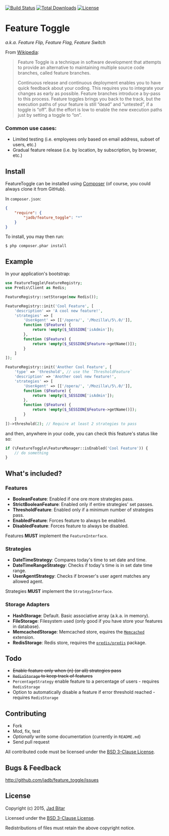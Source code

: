 [![Build Status](https://travis-ci.org/jadb/feature_toggle.svg?branch=master)](https://travis-ci.org/jadb/feature_toggle)
[![Total Downloads](https://poser.pugx.org/jadb/feature_toggle/downloads.svg)](https://packagist.org/packages/jadb/feature_toggle)
[![License](https://poser.pugx.org/jadb/feature_toggle/license.svg)](https://packagist.org/packages/jadb/feature_toggle)

# Feature Toggle

_a.k.a. Feature Flip, Feature Flag, Feature Switch_

From [Wikipedia](http://en.wikipedia.org/wiki/Feature_toggle):

> Feature Toggle is a technique in software development that attempts to provide an
> alternative to maintaining multiple source code branches, called feature branches.
>
> Continuous release and continuous deployment enables you to have quick feedback
> about your coding. This requires you to integrate your changes as early as possible.
> Feature branches introduce a by-pass to this process. Feature toggles brings you back
> to the track, but the execution paths of your feature is still “dead” and “untested”,
> if a toggle is “off”. But the effort is low to enable the new execution paths just by
> setting a toggle to “on”.

### Common use cases:

* Limited testing (i.e. employees only based on email address, subset of users, etc.)
* Gradual feature release (i.e. by location, by subscription, by browser, etc.)

## Install

FeatureToggle can be installed using [Composer][composer] (of course, you could always
clone it from GitHub).

In `composer.json`:

```json
{
    "require": {
        "jadb/feature_toggle": "*"
    }
}
```

To install, you may then run:

```
$ php composer.phar install
```

## Example

In your application's bootstrap:

```php
use FeatureToggle\FeatureRegistry;
use Predis\Client as Redis;

FeatureRegistry::setStorage(new Redis());

FeatureRegistry::init('Cool Feature', [
    'description' => 'A cool new feature!',
    'strategies' => [
        'UserAgent' => [['/opera/', '/Mozilla\/5\.0/']],
        function ($Feature) {
            return !empty($_SESSION['isAdmin']);
        },
        function ($Feature) {
            return !empty($_SESSION[$Feature->getName()]);
        }
    ]
]);

FeatureRegistry::init('Another Cool Feature', [
    'type' => 'threshold', // use the `ThresholdFeature`
    'description' => 'Another cool new feature!',
    'strategies' => [
        'UserAgent' => [['/opera/', '/Mozilla\/5\.0/']],
        function ($Feature) {
            return !empty($_SESSION['isAdmin']);
        },
        function ($Feature) {
            return !empty($_SESSION[$Feature->getName()]);
        }
    ]
])->threshold(2); // Require at least 2 strategies to pass
```

and then, anywhere in your code, you can check this feature's status like so:

```php
if (\FeatureToggle\FeatureManager::isEnabled('Cool Feature')) {
    // do something
}
```

## What's included?

### Features

* __BooleanFeature__: Enabled if one ore more strategies pass.
* __StrictBooleanFeature__: Enabled only if entire strategies' set passes.
* __ThresholdFeature__: Enabled only if a minimum number of strategies pass.
* __EnabledFeature__: Forces feature to always be enabled.
* __DisabledFeature__: Forces feature to always be disabled.

Features __MUST__ implement the `FeatureInterface`.

### Strategies

* __DateTimeStrategy__: Compares today's time to set date and time.
* __DateTimeRangeStrategy__: Checks if today's time is in set date time range.
* __UserAgentStrategy__: Checks if browser's user agent matches any allowed agent.

Strategies __MUST__ implement the `StrategyInterface`.

### Storage Adapters

* __HashStorage__: Default. Basic associative array (a.k.a. in memory).
* __FileStorage__: Filesystem used (only good if you have store your features in database).
* __MemcachedStorage__: Memcached store, equires the [`Memcached`][memcached] extension.
* __RedisStorage__: Redis store, requires the [`predis/predis`][predis] package.

## Todo

* ~~Enable feature only when {n} (or all) strategies pass~~
* ~~`RedisStorage` to keep track of features~~
* `PercentageStrategy` enable feature to a percentage of users - requires `RedisStorage`
* Option to automatically disable a feature if error threshold reached - requires `RedisStorage`

## Contributing

* Fork
* Mod, fix, test
* _Optionally_ write some documentation (currently in `README.md`)
* Send pull request

All contributed code must be licensed under the [BSD 3-Clause License][bsd3clause].

## Bugs & Feedback

http://github.com/jadb/feature_toggle/issues

## License

Copyright (c) 2015, [Jad Bitar][jadbio]

Licensed under the [BSD 3-Clause License][bsd3clause].

Redistributions of files must retain the above copyright notice.

[jadbio]:http://jadb.io
[bsd3clause]:http://opensource.org/licenses/BSD-3-Clause
[composer]:http://getcomposer.org
[memcached]:http://php.net/manual/en/book.memcached.php
[predis]:http://packagist.org/predis/predis

